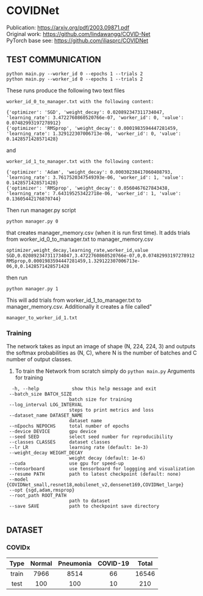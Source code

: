 # COVIDNet

Publication: https://arxiv.org/pdf/2003.09871.pdf <br>
Original work: https://github.com/lindawangg/COVID-Net <br>
PyTorch base see: https://github.com/iliasprc/COVIDNet


## TEST COMMUNICATION
```
python main.py --worker_id 0 --epochs 1 --trials 2
python main.py --worker_id 0 --epochs 1 --trials 2
```
These runs produce the following two text files

```
worker_id_0_to_manager.txt with the following content:

{'optimizer': 'SGD', 'weight_decay': 0.020892347311734047, 'learning_rate': 3.4722760860520766e-07, 'worker_id': 0, 'value': 0.07482993197278912}
{'optimizer': 'RMSprop', 'weight_decay': 0.0001983594447281459, 'learning_rate': 1.329122307006713e-06, 'worker_id': 0, 'value': 0.1428571428571428}
```
and 

```
worker_id_1_to_manager.txt with the following content:

{'optimizer': 'Adam', 'weight_decay': 0.00030238417060408793, 'learning_rate': 3.7617520347549393e-06, 'worker_id': 1, 'value': 0.1428571428571428}
{'optimizer': 'RMSprop', 'weight_decay': 0.0560467627843438, 'learning_rate': 7.643195253422718e-06, 'worker_id': 1, 'value': 0.13605442176870744}
```

Then run manager.py script
```
python manager.py 0
```

that creates manager_memory.csv (when it is run first time). It adds trials from worker_id_0_to_manager.txt to manager_memory.csv

```
optimizer,weight_decay,learning_rate,worker_id,value
SGD,0.020892347311734047,3.4722760860520766e-07,0,0.07482993197278912
RMSprop,0.0001983594447281459,1.329122307006713e-06,0,0.1428571428571428
```
then run

```
python manager.py 1
```
This will add trials from worker_id_1_to_manager.txt to manager_memory.csv. Additionally it creates a file called" <br>

```
manager_to_worker_id_1.txt
```

### Training

The network takes as input an image of shape (N, 224, 224, 3) and outputs the softmax probabilities as (N, C), where N is the number of batches and C number of output classes.

1. To train the Network from scratch simply do `python main.py` 
 Arguments for training 
 ```
   -h, --help            show this help message and exit
  --batch_size BATCH_SIZE
                        batch size for training
  --log_interval LOG_INTERVAL
                        steps to print metrics and loss
  --dataset_name DATASET_NAME
                        dataset name
  --nEpochs NEPOCHS     total number of epochs
  --device DEVICE       gpu device
  --seed SEED           select seed number for reproducibility
  --classes CLASSES     dataset classes
  --lr LR               learning rate (default: 1e-3)
  --weight_decay WEIGHT_DECAY
                        weight decay (default: 1e-6)
  --cuda                use gpu for speed-up
  --tensorboard         use tensorboard for loggging and visualization
  --resume PATH         path to latest checkpoint (default: none)
  --model {COVIDNet_small,resnet18,mobilenet_v2,densenet169,COVIDNet_large}
  --opt {sgd,adam,rmsprop}
  --root_path ROOT_PATH
                        path to dataset
  --save SAVE           path to checkpoint save directory


```

## DATASET


###  COVIDx 



|  Type | Normal | Pneumonia | COVID-19 | Total |
|:-----:|:------:|:---------:|:--------:|:-----:|
| train |  7966  |    8514   |    66    | 16546 |
|  test |   100  |     100   |    10    |   210 |
